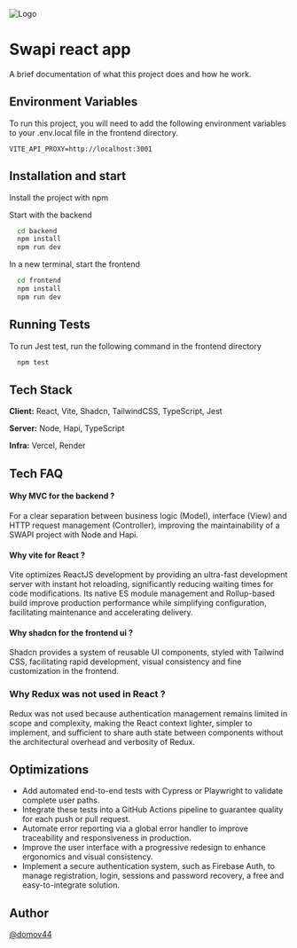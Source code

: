 
![Logo](http://localhost:5173/yoda.avif)


# Swapi react app

A brief documentation of what this project does and how he work.


## Environment Variables

To run this project, you will need to add the following environment variables to your .env.local file in the frontend directory.

`VITE_API_PROXY=http://localhost:3001`


## Installation and start

Install the project with npm

Start with the backend

```bash
  cd backend 
  npm install
  npm run dev
```
In a new terminal, start the frontend
```bash
  cd frontend 
  npm install
  npm run dev
```

## Running Tests

To run Jest test, run the following command in the frontend directory

```bash
  npm test
```


## Tech Stack

**Client:** React, Vite, Shadcn, TailwindCSS, TypeScript, Jest

**Server:** Node, Hapi, TypeScript

**Infra:** Vercel, Render
## Tech FAQ

#### Why MVC for the backend ?

For a clear separation between business logic (Model), interface (View) and HTTP request management (Controller), improving the maintainability of a SWAPI project with Node and Hapi.

#### Why vite for React ?

Vite optimizes ReactJS development by providing an ultra-fast development server with instant hot reloading, significantly reducing waiting times for code modifications. Its native ES module management and Rollup-based build improve production performance while simplifying configuration, facilitating maintenance and accelerating delivery.

#### Why shadcn for the frontend ui ?
Shadcn provides a system of reusable UI components, styled with Tailwind CSS, facilitating rapid development, visual consistency and fine customization in the frontend.

### Why Redux was not used in React ?
Redux was not used because authentication management remains limited in scope and complexity, making the React context lighter, simpler to implement, and sufficient to share auth state between components without the architectural overhead and verbosity of Redux.
## Optimizations

* Add automated end-to-end tests with Cypress or Playwright to validate complete user paths.
* Integrate these tests into a GitHub Actions pipeline to guarantee quality for each push or pull request.
* Automate error reporting via a global error handler to improve traceability and responsiveness in production.
* Improve the user interface with a progressive redesign to enhance ergonomics and visual consistency.
* Implement a secure authentication system, such as Firebase Auth, to manage registration, login, sessions and password recovery, a free and easy-to-integrate solution.
## Author

[@domov44](https://www.github.com/domov44)